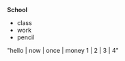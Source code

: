 **School**
<br>
<ul>
  <li>class</li>
  <li>work</li>
  <li>pencil</li>
</ul>
"hello | now | once | money
1 | 2 | 3 | 4"

